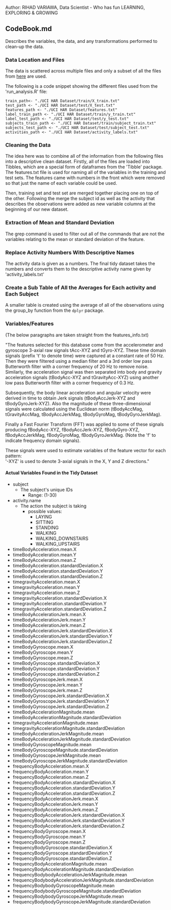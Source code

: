 Author: RIHAD VARIAWA, Data Scientist - Who has fun LEARNING, EXPLORING & GROWING

## CodeBook.md

Describes the variables, the data, and any transformations performed to clean-up the data.

### Data Location and Files
The data is scattered across multiple files and only a subset of all the files from [here](https://d396qusza40orc.cloudfront.net/getdata%2Fprojectfiles%2FUCI%20HAR%20Dataset.zip) are used.

The following is a code snippet showing the different files used from the 'run_analysis.R' file:
```
train_path<- "./UCI HAR Dataset/train/X_train.txt"
test_path <- "./UCI HAR Dataset/test/X_test.txt"
features_path <- "./UCI HAR Dataset/features.txt"
label_train_path <- "./UCI HAR Dataset/train/y_train.txt"
label_test_path <- "./UCI HAR Dataset/test/y_test.txt"
subjects_train_path <- "./UCI HAR Dataset/train/subject_train.txt"
subjects_test_path <- "./UCI HAR Dataset/test/subject_test.txt"
activities_path <- "./UCI HAR Dataset/activity_labels.txt"
```

### Cleaning the Data
The idea here was to combine all of the information from the following files into a descriptive clean dataset. Firstly, all of the files are loaded into Tibbles, which are a special form of dataframes from the 'Tibble' package. The features.txt file is used for naming all of the variables in the training and test sets. The features came with numbers in the front which were removed so that just the name of each variable could be used.

Then, training set and test set are merged together placing one on top of the other. Following the merge the subject id as well as the activity that describes the observations were added as new variable columns at the beginning of our new dataset.

### Extraction of Mean and Standard Deviation
The grep command is used to filter out all of the commands that are not the variables relating to the mean or standard deviation of the feature.

### Replace Activity Numbers With Descriptive Names
The activity data is given as a numbers. The final tidy dataset takes the numbers and converts them to the descriptive activity name given by 'activity_labels.txt'

### Create a Sub Table of All the Averages for Each activity and Each Subject
A smaller table is created using the average of all of the observations using the group_by function from the `dplyr` package.

### Variables/Features
(The below paragraphs are taken straight from the features_info.txt)

"The features selected for this database come from the accelerometer and gyroscope 3-axial raw signals tAcc-XYZ and tGyro-XYZ. These time domain signals (prefix 't' to denote time) were captured at a constant rate of 50 Hz. Then they were filtered using a median filter and a 3rd order low pass Butterworth filter with a corner frequency of 20 Hz to remove noise. Similarly, the acceleration signal was then separated into body and gravity acceleration signals (tBodyAcc-XYZ and tGravityAcc-XYZ) using another low pass Butterworth filter with a corner frequency of 0.3 Hz.

Subsequently, the body linear acceleration and angular velocity were derived in time to obtain Jerk signals (tBodyAccJerk-XYZ and tBodyGyroJerk-XYZ). Also the magnitude of these three-dimensional signals were calculated using the Euclidean norm (tBodyAccMag, tGravityAccMag, tBodyAccJerkMag, tBodyGyroMag, tBodyGyroJerkMag).

Finally a Fast Fourier Transform (FFT) was applied to some of these signals producing fBodyAcc-XYZ, fBodyAccJerk-XYZ, fBodyGyro-XYZ, fBodyAccJerkMag, fBodyGyroMag, fBodyGyroJerkMag. (Note the 'f' to indicate frequency domain signals).

These signals were used to estimate variables of the feature vector for each pattern:  
'-XYZ' is used to denote 3-axial signals in the X, Y and Z directions."

#### Actual Variables Found in the Tidy Dataset

- subject
  - The subject's unique IDs
    - Range: (1-30)
- activity.name
  - The action the subject is taking
    - possible values:
      - LAYING
      - SITTING
      - STANDING
      - WALKING
      - WALKING_DOWNSTAIRS
      - WALKING_UPSTAIRS
- timeBodyAcceleration.mean.X
- timeBodyAcceleration.mean.Y
- timeBodyAcceleration.mean.Z
- timeBodyAcceleration.standardDeviation.X
- timeBodyAcceleration.standardDeviation.Y
- timeBodyAcceleration.standardDeviation.Z
- timegravityAcceleration.mean.X
- timegravityAcceleration.mean.Y
- timegravityAcceleration.mean.Z
- timegravityAcceleration.standardDeviation.X
- timegravityAcceleration.standardDeviation.Y
- timegravityAcceleration.standardDeviation.Z
- timeBodyAccelerationJerk.mean.X
- timeBodyAccelerationJerk.mean.Y
- timeBodyAccelerationJerk.mean.Z
- timeBodyAccelerationJerk.standardDeviation.X
- timeBodyAccelerationJerk.standardDeviation.Y
- timeBodyAccelerationJerk.standardDeviation.Z
- timeBodyGyroscope.mean.X
- timeBodyGyroscope.mean.Y
- timeBodyGyroscope.mean.Z
- timeBodyGyroscope.standardDeviation.X
- timeBodyGyroscope.standardDeviation.Y
- timeBodyGyroscope.standardDeviation.Z
- timeBodyGyroscopeJerk.mean.X
- timeBodyGyroscopeJerk.mean.Y
- timeBodyGyroscopeJerk.mean.Z
- timeBodyGyroscopeJerk.standardDeviation.X
- timeBodyGyroscopeJerk.standardDeviation.Y
- timeBodyGyroscopeJerk.standardDeviation.Z
- timeBodyAccelerationMagnitude.mean
- timeBodyAccelerationMagnitude.standardDeviation
- timegravityAccelerationMagnitude.mean
- timegravityAccelerationMagnitude.standardDeviation
- timeBodyAccelerationJerkMagnitude.mean
- timeBodyAccelerationJerkMagnitude.standardDeviation
- timeBodyGyroscopeMagnitude.mean
- timeBodyGyroscopeMagnitude.standardDeviation
- timeBodyGyroscopeJerkMagnitude.mean
- timeBodyGyroscopeJerkMagnitude.standardDeviation
- frequencyBodyAcceleration.mean.X
- frequencyBodyAcceleration.mean.Y
- frequencyBodyAcceleration.mean.Z
- frequencyBodyAcceleration.standardDeviation.X
- frequencyBodyAcceleration.standardDeviation.Y
- frequencyBodyAcceleration.standardDeviation.Z
- frequencyBodyAccelerationJerk.mean.X
- frequencyBodyAccelerationJerk.mean.Y
- frequencyBodyAccelerationJerk.mean.Z
- frequencyBodyAccelerationJerk.standardDeviation.X
- frequencyBodyAccelerationJerk.standardDeviation.Y
- frequencyBodyAccelerationJerk.standardDeviation.Z
- frequencyBodyGyroscope.mean.X
- frequencyBodyGyroscope.mean.Y
- frequencyBodyGyroscope.mean.Z
- frequencyBodyGyroscope.standardDeviation.X
- frequencyBodyGyroscope.standardDeviation.Y
- frequencyBodyGyroscope.standardDeviation.Z
- frequencyBodyAccelerationMagnitude.mean
- frequencyBodyAccelerationMagnitude.standardDeviation
- frequencyBodybodyAccelerationJerkMagnitude.mean
- frequencyBodybodyAccelerationJerkMagnitude.standardDeviation
- frequencyBodybodyGyroscopeMagnitude.mean
- frequencyBodybodyGyroscopeMagnitude.standardDeviation
- frequencyBodybodyGyroscopeJerkMagnitude.mean
- frequencyBodybodyGyroscopeJerkMagnitude.standardDeviation
